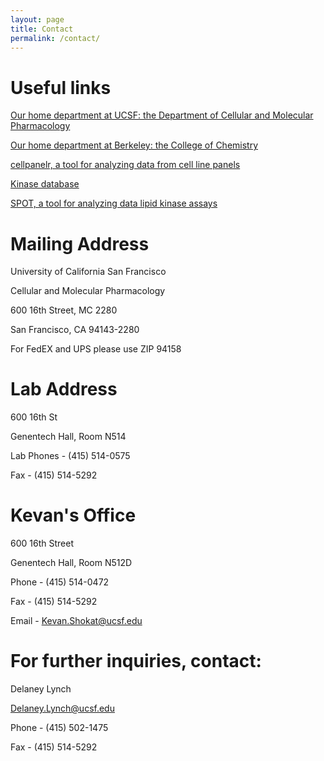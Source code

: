 ```yaml
---
layout: page
title: Contact
permalink: /contact/
---
```


# Useful links

[Our home department at UCSF: the Department of Cellular and Molecular Pharmacology](http://cmp.ucsf.edu/)


[Our home department at Berkeley: the College of Chemistry](http://chemistry.berkeley.edu/)

[cellpanelr, a tool for analyzing data from cell line panels](https://dwassarman.shinyapps.io/cellpanelr/)

<a href="{{ site.baseurl }}/ksd"><span>Kinase database</span></a>

<a href="{{ site.baseurl }}/spot"><span>SPOT, a tool for analyzing data lipid kinase assays</span></a>


# Mailing Address

University of California San Francisco

Cellular and Molecular Pharmacology

600 16th Street, MC 2280

San Francisco, CA  94143-2280

For FedEX and UPS please use ZIP 94158




# Lab Address
600 16th St

Genentech Hall, Room N514

Lab Phones - (415) 514-0575

Fax - (415) 514-5292



# Kevan's Office

600 16th Street

Genentech Hall, Room N512D

Phone - (415) 514-0472

Fax - (415) 514-5292

Email - [Kevan.Shokat@ucsf.edu](mailto:Kevan.Shokat@ucsf.edu)



# For further inquiries, contact:

Delaney Lynch

[Delaney.Lynch@ucsf.edu](mailto:Delaney.Lynch@ucsf.edu)

Phone - (415) 502-1475

Fax - (415) 514-5292
